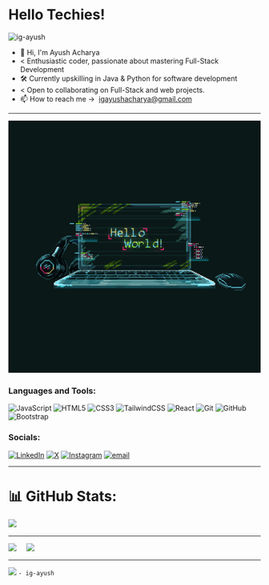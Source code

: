 # Hello Techies!<br>

<p align="left"> <img src="https://komarev.com/ghpvc/?username=ig-ayush&label=Profile%20views&color=0e75b6&style=flat" alt="ig-ayush" /> </p>

- 👋 Hi, I'm Ayush Acharya 
-  <  Enthusiastic coder, passionate about mastering Full-Stack Development               
- 🛠️ Currently upskilling in Java & Python for software development
-  < Open to collaborating on Full-Stack and web projects.
- 📫 How to reach me  ->&nbsp; igayushacharya@gmail.com
- -------------------------------------------------------------------------------------------------------------------------------------------------------
<img style="width:30vh" src="./coding.gif" alt="Programmer Gif">

### Languages and Tools:
![JavaScript](https://img.shields.io/badge/javascript-%23323330.svg?style=plastic&logo=javascript&logoColor=%23F7DF1E) 
![HTML5](https://img.shields.io/badge/html5-%23E34F26.svg?style=plastic&logo=html5&logoColor=white) 
![CSS3](https://img.shields.io/badge/css3-%231572B6.svg?style=plastic&logo=css3&logoColor=white)
![TailwindCSS](https://img.shields.io/badge/tailwindcss-%2338B2AC.svg?style=plastic&logo=tailwind-css&logoColor=white) 
![React](https://img.shields.io/badge/react-%2320232a.svg?style=plastic&logo=react&logoColor=%2361DAFB) 
![Git](https://img.shields.io/badge/git-%23F05033.svg?style=plastic&logo=git&logoColor=white) 
![GitHub](https://img.shields.io/badge/github-%23121011.svg?style=plastic&logo=github&logoColor=white)
![Bootstrap](https://img.shields.io/badge/bootstrap-%238511FA.svg?style=plastic&logo=bootstrap&logoColor=white)

### Socials: 
[![LinkedIn](https://img.shields.io/badge/LinkedIn-%230077B5.svg?logo=linkedin&logoColor=white)](https://www.linkedin.com/in/ayush-acharya-65943132b/)
[![X](https://img.shields.io/badge/X-black.svg?logo=X&logoColor=white)](https://x.com/ig_ayushacharya) 
[![Instagram](https://img.shields.io/badge/Instagram-%23E4405F.svg?logo=Instagram&logoColor=white)](https://www.instagram.com/ig__ayushachar/) 
[![email](https://img.shields.io/badge/Email-D14836?logo=gmail&logoColor=white)](mailto:igayushacharya@gmail.com) 

- -------------------------------------------------------------------------------------------------------------------------------------------------------
# 📊 GitHub Stats:
![](https://github-readme-stats.vercel.app/api?username=ig-ayush&theme=dark&hide_border=false&include_all_commits=false&count_private=false)<br/>

-----------------------------------------------------------------------------------------------------------------------------------------------------------


![](https://github-readme-streak-stats.herokuapp.com/?user=ig-ayush&theme=dark&hide_border=false) &nbsp; &nbsp; ![](https://github-readme-stats.vercel.app/api/top-langs/?username=ig-ayush&theme=dark&hide_border=false&include_all_commits=false&count_private=false&layout=compact)

---
[![](https://visitcount.itsvg.in/api?id=ig-ayush&icon=0&color=0)](https://visitcount.itsvg.in)
``` - ig-ayush  ```
<!-- Proudly created with GPRM ( https://gprm.itsvg.in ) -->
